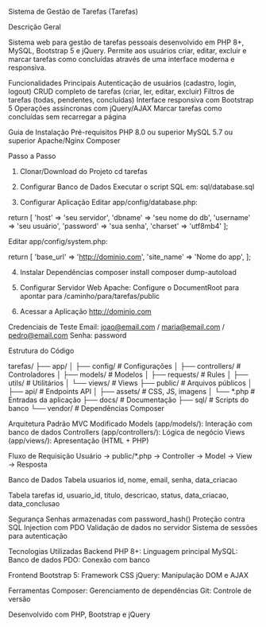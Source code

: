 Sistema de Gestão de Tarefas (Tarefas)

Descrição Geral

Sistema web para gestão de tarefas pessoais desenvolvido em PHP 8+, MySQL, Bootstrap 5 e jQuery. Permite aos usuários criar, editar, excluir e marcar tarefas como concluídas através de uma interface moderna e responsiva.

Funcionalidades Principais
    Autenticação de usuários (cadastro, login, logout)
    CRUD completo de tarefas (criar, ler, editar, excluir)
    Filtros de tarefas (todas, pendentes, concluídas)
    Interface responsiva com Bootstrap 5
    Operações assíncronas com jQuery/AJAX
    Marcar tarefas como concluídas sem recarregar a página

Guia de Instalação
Pré-requisitos
    PHP 8.0 ou superior
    MySQL 5.7 ou superior
    Apache/Nginx
    Composer

Passo a Passo
1. Clonar/Download do Projeto
cd tarefas

2. Configurar Banco de Dados
Executar o script SQL em: sql/database.sql

3. Configurar Aplicação
Editar app/config/database.php:

return [
    'host' => 'seu servidor',
    'dbname' => 'seu nome do db',
    'username' => 'seu usuário',
    'password' => 'sua senha',
    'charset' => 'utf8mb4'
];

Editar app/config/system.php:

return [
    'base_url' => 'http://dominio.com',
    'site_name' => 'Nome do app',
];

4. Instalar Dependências
composer install
composer dump-autoload

5. Configurar Servidor Web
Apache: Configure o DocumentRoot para apontar para /caminho/para/tarefas/public

6. Acessar a Aplicação
http://dominio.com

Credenciais de Teste
    Email: joao@email.com / maria@email.com / pedro@email.com
    Senha: password

Estrutura do Código

tarefas/
├── app/
│   ├── config/         # Configurações
│   ├── controllers/    # Controladores 
│   ├── models/         # Modelos
│   ├── requests/       # Rules
│   ├── utils/          # Utilitários
│   └── views/          # Views
├── public/             # Arquivos públicos
│   ├── api/            # Endpoints API
│   ├── assets/         # CSS, JS, imagens
│   └── *.php           # Entradas da aplicação
├── docs/               # Documentação
├── sql/                # Scripts do banco
└── vendor/             # Dependências Composer

Arquitetura
Padrão MVC Modificado
    Models (app/models/): Interação com banco de dados
    Controllers (app/controllers/): Lógica de negócio
    Views (app/views/): Apresentação (HTML + PHP)

Fluxo de Requisição
Usuário → public/*.php → Controller → Model → View → Resposta

Banco de Dados
Tabela usuarios
id, nome, email, senha, data_criacao

Tabela tarefas
id, usuario_id, titulo, descricao, status, data_criacao, data_conclusao

Segurança
    Senhas armazenadas com password_hash()
    Proteção contra SQL Injection com PDO
    Validação de dados no servidor
    Sistema de sessões para autenticação

Tecnologias Utilizadas
Backend
    PHP 8+: Linguagem principal
    MySQL: Banco de dados
    PDO: Conexão com banco

Frontend
    Bootstrap 5: Framework CSS
    jQuery: Manipulação DOM e AJAX

Ferramentas
    Composer: Gerenciamento de dependências
    Git: Controle de versão

Desenvolvido com PHP, Bootstrap e jQuery